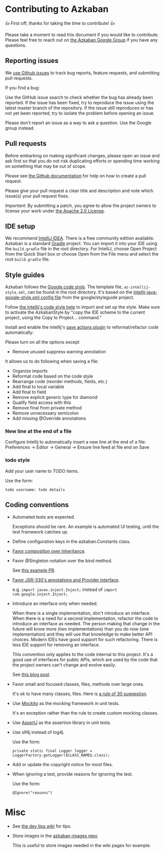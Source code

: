 # Contributing to Azkaban

:+1: First off, thanks for taking the time to contribute! :+1:

Please take a moment to read this document if you would like to contribute. Please feel free to 
reach out on [the Azkaban Google Group](https://groups.google.com/forum/?fromgroups#!forum/azkaban-dev) 
if you have any questions.

## Reporting issues

We [use Github issues](https://github.com/azkaban/azkaban/issues) to track bug reports, feature requests,
 and submitting pull requests.

If you find a bug:

Use the GitHub issue search to check whether the bug has already been reported.
If the issue has been fixed, try to reproduce the issue using the latest master branch of the repository.
If the issue still reproduces or has not yet been reported, try to isolate the problem before opening an issue.

Please don't report an issue as a way to ask a question. Use the Google group instead.

## Pull requests
Before embarking on making significant changes, please open an issue and ask first so that you do not risk 
duplicating efforts or spending time working on something that may be out of scope.

Please see [the Github documentation](https://help.github.com/articles/about-pull-requests/) for 
help on how to create a pull request.

Please give your pull request a clear title and description and note which issue(s) your pull request fixes.

*Important*: By submitting a patch, you agree to allow the project owners to license your work 
under [the Apache 2.0 License](http://www.apache.org/licenses/LICENSE-2.0).


## IDE setup

We recommend [IntelliJ IDEA](https://www.jetbrains.com/idea/). There is a free community 
edition available. Azkaban is a standard [Gradle](https://gradle.org/) 
project. You can import it into your IDE using the `build.gradle` file in the root directory. For IntelliJ, choose Open 
Project from the Quick Start box or choose Open from the File menu and select the root `build.gradle` file.

## Style guides

Azkaban follows the [Google code style](http://google.github.io/styleguide/). The template file, 
`az-intellij-style.xml`, can be found in the root directory. It's based on the 
[intellij-java-google-style.xml config file](https://github.com/google/styleguide/blob/75c289f1d33836d1ff4bd94e6c9033673e320b58/intellij-java-google-style.xml) from the google/styleguide project.

Follow [the Intellij's code style help](https://www.jetbrains.com/help/idea/2017.1/code-style.html) 
to import and set up the style. Make sure to activate the AzkabanStyle by
 "copy the IDE scheme to the current project, using the Copy to Project... command."

Install and enable the intellij's 
[save actions plugin](https://github.com/dubreuia/intellij-plugin-save-actions) 
to reformat/refactor code automatically:

Please turn on all the options except 
  * Remove unused suppress warning annotation

It allows us to do following when saving a file:
* Organize imports
* Reformat code based on the code style
* Rearrange code (reorder methods, fields, etc.)
* Add final to local variable
* Add final to field
* Remove explicit generic type for diamond
* Qualify field access with this
* Remove final from private method
* Remove unnecessary semicolon
* Add missing @Override annotations

### New line at the end of a file

Configure Intellij to automatically insert a new line at the end of a file:
Preferences → Editor → General → Ensure line feed at file end on Save

### todo style

Add your user name to TODO items. 

  Use the form:
  
  `
  todo username: todo details
  `  

## Coding conventions

- Automated tests are expected.
  
  Exceptions should be rare. 
  An example is automated UI testing, until the test framework catches up. 
  
- Define configuration keys in the azkaban.Constants class.
  
- [Favor composition over inheritance](http://thefinestartist.com/effective-java/16).

- Favor @Singleton notation over the bind method. 

  See [this example PR](https://github.com/azkaban/azkaban/pull/1428).

- [Favor JSR-330's annotations and Provider interface](https://github.com/google/guice/wiki/JSR330). 
  
  e.g. `import javax.inject.Inject;` instead of `import com.google.inject.Inject;`

- Introduce an interface only when needed.
  
  When there is a single implementation, don't introduce an interface. When there is a need for a
   second implementation, refactor the code to introduce an interface as needed. 
   The person making that change in the future will know more (two implementations) than you do now (one implementation) 
   and they will use that knowledge to make better API choices. Modern IDEs have good support for
    such refactoring. There is less IDE support for removing an interface.
    
  This convention only applies to the code internal to this project. It's a good use of interfaces
   for public APIs, which are used by the code that the project owners can't change and evolve 
   easily.

  See [this blog post](https://rrees.me/2009/01/31/programming-to-interfaces-anti-pattern/).

- Favor small and focused classes, files, methods over large ones.

  It's ok to have many classes, files.
  Here is [a rule of 30 suggestion](https://dzone.com/articles/rule-30-%E2%80%93-when-method-class-or).

- Use [Mockito](http://site.mockito.org/) as the mocking framework in unit tests.

  It's an exception rather than the rule to create custom mocking classes.
  
- Use [AssertJ](http://joel-costigliola.github.io/assertj/) as the assertion library in unit tests.

- Use slf4j instead of log4j. 

  Use the form: 

  `
  private static final Logger logger = LoggerFactory.getLogger($CLASS_NAME$.class);
  ` 

- Add or update the copyright notice for most files.

- When ignoring a test, provide reasons for ignoring the test.

  Use the form: 
  
  `@Ignore("reasons")`
  
# Misc

- See [the dev tips wiki](https://github.com/azkaban/azkaban/wiki/Developer-Tools-and-Tips) for 
tips.

- Store images in the [azkaban-images repo](https://github.com/azkaban/azkaban-images)
 
  This is useful to store images needed in the wiki pages for example. 
